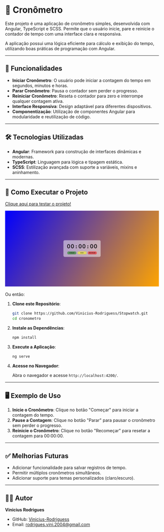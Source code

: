 # 📍 **Cronômetro**

Este projeto é uma aplicação de cronômetro simples, desenvolvida com Angular, TypeScript e SCSS. Permite que o usuário inicie, pare e reinicie o contador de tempo com uma interface clara e responsiva.

A aplicação possui uma lógica eficiente para cálculo e exibição do tempo, utilizando boas práticas de programação com Angular.

---

## 🚀 **Funcionalidades**

- **Iniciar Cronômetro**: O usuário pode iniciar a contagem do tempo em segundos, minutos e horas.
- **Parar Cronômetro**: Pausa o contador sem perder o progresso.
- **Reiniciar Cronômetro**: Reseta o contador para zero e interrompe qualquer contagem ativa.
- **Interface Responsiva**: Design adaptável para diferentes dispositivos.
- **Componentização**: Utilização de componentes Angular para modularidade e reutilização de código.

---

## 🛠️ **Tecnologias Utilizadas**

- **Angular**: Framework para construção de interfaces dinâmicas e modernas.
- **TypeScript**: Linguagem para lógica e tipagem estática.
- **SCSS**: Estilização avançada com suporte a variáveis, mixins e aninhamento.

---

## 🔧 **Como Executar o Projeto**

<a href="https://vinicius-rodriguess.github.io/Stopwatch/">Clique aqui para testar o projeto!</a>

<img src="./src/img/stopwatch.png"/>

Ou então:

1. **Clone este Repositório**:

   ```bash
   git clone https://github.com/Vinicius-Rodriguess/Stopwatch.git
   cd cronometro
   ```

2. **Instale as Dependências**:

   ```bash
   npm install
   ```

3. **Execute a Aplicação**:

   ```bash
   ng serve
   ```

4. **Acesse no Navegador**:

   Abra o navegador e acesse `http://localhost:4200/`.

---

## 🖥️ **Exemplo de Uso**

1. **Inicie o Cronômetro**: Clique no botão "Começar" para iniciar a contagem do tempo.
2. **Pause a Contagem**: Clique no botão "Parar" para pausar o cronômetro sem perder o progresso.
3. **Reinicie o Cronômetro**: Clique no botão "Recomeçar" para resetar a contagem para 00:00:00.

---

## ✅ **Melhorias Futuras**

- Adicionar funcionalidade para salvar registros de tempo.
- Permitir múltiplos cronômetros simultâneos.
- Adicionar suporte para temas personalizados (claro/escuro).

---

## 👨‍💻 **Autor**

**Vinicius Rodrigues**

- GitHub: [Vinicius-Rodriguess](https://github.com/Vinicius-Rodriguess)
- Email: rodrigues.vini.2004@gmail.com
